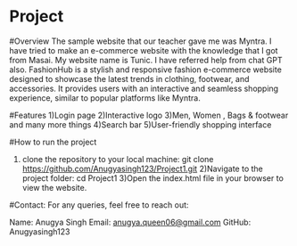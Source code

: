 # Project
#Overview
The sample website that our teacher gave me was Myntra.
I have tried to make an e-commerce website with the knowledge that I got from Masai.
My website name is Tunic.
I have referred help from chat GPT also.
FashionHub is a stylish and responsive fashion e-commerce website designed to showcase the latest trends in clothing, footwear, and accessories. It provides users with an interactive and seamless shopping experience, similar to popular platforms like Myntra.

#Features
1)Login page 
2)Interactive logo
3)Men, Women , Bags & footwear and many more things
4)Search bar
5)User-friendly shopping interface

#How to run the project
1) clone the  repository to your local machine:
   git clone https://github.com/Anugyasingh123/Project1.git
2)Navigate to the project folder:
   cd Project1
3)Open the index.html file in your browser to view the website.


#Contact:
For any queries, feel free to reach out:

Name: Anugya Singh
Email: anugya.queen06@gmail.com
GitHub: Anugyasingh123



